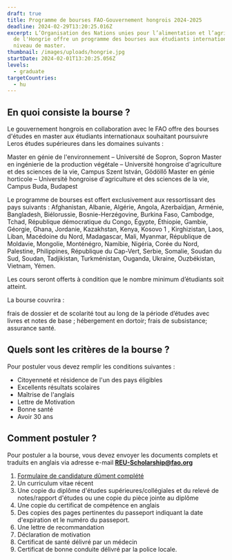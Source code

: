 ```yaml
---
draft: true
title: Programme de bourses FAO-Gouvernement hongrois 2024-2025
deadline: 2024-02-29T13:20:25.016Z
excerpt: L’Organisation des Nations unies pour l’alimentation et l’agriculture
  de l'Hongrie offre un programme des bourses aux étudiants internationaux au
  niveau de master.
thumbnail: /images/uploads/hongrie.jpg
startDate: 2024-02-01T13:20:25.056Z
levels:
  - graduate
targetCountries:
  - hu
---
```

## En quoi consiste la bourse ?

Le gouvernement hongrois en collaboration avec le FAO offre des bourses d'études en master aux étudiants internationaux souhaitant poursuivre Leros études supérieures dans les domaines suivants : 

Master en génie de l'environnement – ​​Université de Sopron, Sopron
Master en ingénierie de la production végétale – Université hongroise d'agriculture et des sciences de la vie, Campus Szent István, Gödöllő
Master en génie horticole – Université hongroise d'agriculture et des sciences de la vie, Campus Buda, Budapest  

Le programme de bourses est offert exclusivement aux ressortissant des pays suivants : Afghanistan, Albanie, Algérie, Angola, Azerbaïdjan, Arménie, Bangladesh, Biélorussie, Bosnie-Herzégovine, Burkina Faso, Cambodge, Tchad, République démocratique du Congo, Égypte, Éthiopie, Gambie, Géorgie, Ghana, Jordanie, Kazakhstan, Kenya, Kosovo 1 , Kirghizistan, Laos, Liban, Macédoine du Nord, Madagascar, Mali, Myanmar, République de Moldavie, Mongolie, Monténégro, Namibie, Nigéria, Corée du Nord, Palestine, Philippines, République du Cap-Vert, Serbie, Somalie, Soudan du Sud, Soudan, Tadjikistan, Turkménistan, Ouganda, Ukraine, Ouzbékistan, Vietnam, Yémen.

Les cours seront offerts à condition que le nombre minimum d’étudiants soit atteint.

La bourse couvrira :

frais de dossier et de scolarité tout au long de la période d’études avec livres et notes de base ;
hébergement en dortoir;
frais de subsistance;
assurance santé.

## Quels sont les critères de la bourse ?

Pour postuler vous devez remplir les conditions suivantes : 

* Citoyenneté et résidence de l'un des pays éligibles 
* Excellents résultats scolaires
* Maîtrise de l'anglais 
* Lettre de Motivation
* Bonne santé
* Avoir 30 ans

## Comment postuler ?

Pour postuler a la bourse, vous devez envoyer les documents complets et traduits en anglais via adresse e-mail **REU-Scholarship@fao.org**

1. [Formulaire de candidature dûment complété](https://www.fao.org/docs/reulibraries/default-document-library/2024-applicationform-en.docx?sfvrsn=757c0b59_1)
2. [](https://www.fao.org/docs/reulibraries/default-document-library/2024-applicationform-en.docx?sfvrsn=757c0b59_1)Un curriculum vitae récent
3. Une copie du diplôme d'études supérieures/collégiales et du relevé de notes/rapport d'études ou une copie du pièce jointe au diplôme
4. Une copie du certificat de compétence en anglais
5. Des copies des pages pertinentes du passeport indiquant la date d'expiration et le numéro du passeport.
6. Une lettre de recommandation
7. Déclaration de motivation
8. Certificat de santé délivré par un médecin
9. Certificat de bonne conduite délivré par la police locale.